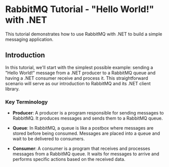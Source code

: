 # RabbitMQ Tutorial - "Hello World!" with .NET

This tutorial demonstrates how to use RabbitMQ with .NET to build a simple messaging application.

## Introduction
In this tutorial, we'll start with the simplest possible example: sending a "Hello World!" message from a .NET producer to a RabbitMQ queue and having a .NET consumer receive and process it. This straightforward scenario will serve as our introduction to RabbitMQ and its .NET client library.

### Key Terminology

- **Producer**: A producer is a program responsible for sending messages to RabbitMQ. It produces messages and sends them to a RabbitMQ queue.

- **Queue**: In RabbitMQ, a queue is like a postbox where messages are stored before being consumed. Messages are placed into a queue and wait to be delivered to consumers.

- **Consumer**: A consumer is a program that receives and processes messages from a RabbitMQ queue. It waits for messages to arrive and performs specific actions based on the received data.
